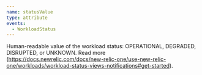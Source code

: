 ```yaml
---
name: statusValue
type: attribute
events:
  - WorkloadStatus
---
```


Human-readable value of the workload status: OPERATIONAL, DEGRADED, DISRUPTED, or UNKNOWN. Read more (https://docs.newrelic.com/docs/new-relic-one/use-new-relic-one/workloads/workload-status-views-notifications#get-started).
